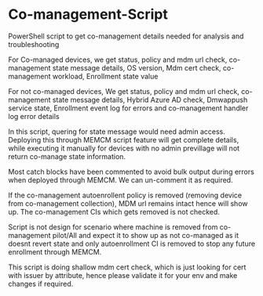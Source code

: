 # Co-management-Script

PowerShell script to get co-management details needed for analysis and troubleshooting

For Co-managed devices, we get status, policy and mdm url check, co-management state message details, OS version, Mdm cert check, co-management workload, Enrollment state value

For not co-managed devices, We get status, policy and mdm url check, co-management state message details, Hybrid Azure AD check, Dmwappush service state, Enrollment event log for errors and co-management handler log error details

In this script, quering for state message would need admin access. Deploying this through MEMCM script feature will  get complete details, while executing it manually for devices with no admin previllage will not return co-manage state information.

Most catch blocks have been commented to avoid bulk output during errors when deployed through MEMCM. We can un-comment it as required.

If the co-management autoenrollent policy is removed (removing device from co-management collection), MDM url remains intact hence will show up. The co-management CIs which gets removed is not checked.

Script is not design for scenario where machine is removed from co-management pilot/All and expect it to show up as not co-managed as it doesnt revert state and only autoenrollment CI is removed to stop any future enrollment through MEMCM.

This script is doing shallow mdm cert check, which is just looking for cert with issuer by attribute, hence please validate it for your env and make changes if required.

